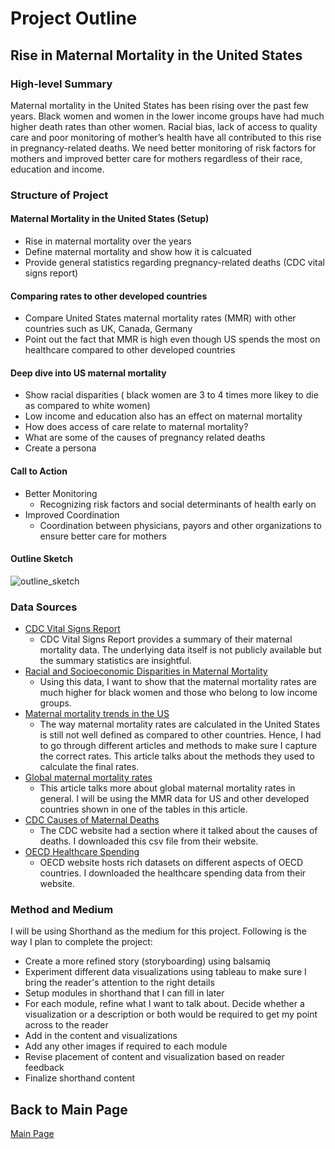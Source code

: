 # Project Outline

## Rise in Maternal Mortality in the United States 

### High-level Summary 

Maternal mortality in the United States has been rising over the past few years. Black women and women in the lower income groups have had much higher death rates than other women. Racial bias, lack of access to quality care and poor monitoring of mother’s health have all contributed to this rise in pregnancy-related deaths. 
We need better monitoring of risk factors for mothers and improved better care for mothers regardless of their race, education and income. 

### Structure of Project 

#### Maternal Mortality in the United States (Setup) 
- Rise in maternal mortality over the years 
- Define maternal mortality and show how it is calcuated
- Provide general statistics regarding pregnancy-related deaths (CDC vital signs report) 

#### Comparing rates to other developed countries 
- Compare United States maternal mortality rates (MMR) with other countries such as UK, Canada, Germany
- Point out the fact that MMR is high even though US spends the most on healthcare compared to other developed countries 

#### Deep dive into US maternal mortality 
- Show racial disparities ( black women are 3 to 4 times more likey to die as compared to white women)
- Low income and education also has an effect on maternal mortality 
- How does access of care relate to maternal mortality?
- What are some of the causes of pregnancy related deaths
- Create a persona 

#### Call to Action
- Better Monitoring
  - Recognizing risk factors and social determinants of health early on 
- Improved Coordination 
  - Coordination between physicians, payors and other organizations to ensure better care for mothers 
  
#### Outline Sketch 
 
 ![outline_sketch](https://user-images.githubusercontent.com/30089420/74118240-97a48b00-4b88-11ea-9afa-1fae74b8a1a4.jpg)
  
### Data Sources 
  
  - [CDC Vital Signs Report](https://www.cdc.gov/vitalsigns/maternal-deaths/)
    - CDC Vital Signs Report provides a summary of their maternal mortality data. The underlying data itself is not publicly available but the summary statistics are insightful.
  - [Racial and Socioeconomic Disparities in Maternal Mortality]( https://www.cdc.gov/mmwr/volumes/68/wr/mm6818e1.htm#T3_down)
    - Using this data, I want to show that the maternal mortality rates are much higher for black women and those who belong to low income groups.
  - [Maternal mortality trends in the US](https://www.ncbi.nlm.nih.gov/pmc/articles/PMC5001799/)
    - The way maternal mortality rates are calculated in the United States is still not well defined as compared to other countries. Hence, I had to go through different articles and methods to make sure I capture the correct rates. This article talks about the methods they used to calculate the final rates. 
  - [Global maternal mortality rates](https://www.thelancet.com/journals/lancet/article/PIIS0140-6736(16)31470-2/fulltext)
    - This article talks more about global maternal mortality rates in general. I will be using the MMR data for US and other developed countries shown in one of the tables in this article. 
  - [CDC Causes of Maternal Deaths](causes_of_pregnancy_related_death_in_the_united_states__2011_2016.csv)
    - The CDC website had a section where it talked about the causes of deaths. I downloaded this csv file from their website. 
  - [OECD Healthcare Spending](OECD_healthcare_spending.csv)
    - OECD website hosts rich datasets on different aspects of OECD countries. I downloaded the healthcare spending data from their website. 
    
### Method and Medium

I will be using Shorthand as the medium for this project. Following is the way I plan to complete the project:
- Create a more refined story (storyboarding) using balsamiq
- Experiment different data visualizations using tableau to make sure I bring the reader's attention to the right details 
- Setup modules in shorthand that I can fill in later 
- For each module, refine what I want to talk about. Decide whether a visualization or a description or both would be required to get my point across to the reader
- Add in the content and visualizations 
- Add any other images if required to each module 
- Revise placement of content and visualization based on reader feedback 
- Finalize shorthand content


## Back to Main Page
[Main Page](https://manjiri07.github.io/Manjiri-Portfolio/)
